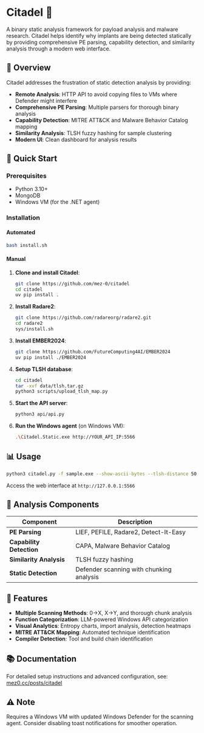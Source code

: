 # Citadel 🏰

A binary static analysis framework for payload analysis and malware research. Citadel helps identify why implants are being detected statically by providing comprehensive PE parsing, capability detection, and similarity analysis through a modern web interface.

## 🎯 Overview

Citadel addresses the frustration of static detection analysis by providing:
- **Remote Analysis**: HTTP API to avoid copying files to VMs where Defender might interfere
- **Comprehensive PE Parsing**: Multiple parsers for thorough binary analysis
- **Capability Detection**: MITRE ATT&CK and Malware Behavior Catalog mapping
- **Similarity Analysis**: TLSH fuzzy hashing for sample clustering
- **Modern UI**: Clean dashboard for analysis results

## 🚀 Quick Start

### Prerequisites
- Python 3.10+
- MongoDB
- Windows VM (for the .NET agent)

### Installation

#### Automated

```bash
bash install.sh
```

#### Manual

1. **Clone and install Citadel**:
   ```bash
   git clone https://github.com/mez-0/citadel
   cd citadel
   uv pip install .
   ```

2. **Install Radare2**:
   ```bash
   git clone https://github.com/radareorg/radare2.git
   cd radare2
   sys/install.sh
   ```

3. **Install EMBER2024**:
   ```bash
   git clone https://github.com/FutureComputing4AI/EMBER2024
   uv pip install ./EMBER2024
   ```

4. **Setup TLSH database**:
   ```bash
   cd citadel
   tar -xvf data/tlsh.tar.gz
   python3 scripts/upload_tlsh_map.py
   ```

5. **Start the API server**:
   ```bash
   python3 api/api.py
   ```

6. **Run the Windows agent** (on Windows VM):
   ```bash
   .\Citadel.Static.exe http://YOUR_API_IP:5566
   ```

## 📊 Usage

```bash
python3 citadel.py -f sample.exe --show-ascii-bytes --tlsh-distance 50
```

Access the web interface at `http://127.0.0.1:5566`

## 🔧 Analysis Components

| Component | Description |
|-----------|-------------|
| **PE Parsing** | LIEF, PEFILE, Radare2, Detect-It-Easy |
| **Capability Detection** | CAPA, Malware Behavior Catalog |
| **Similarity Analysis** | TLSH fuzzy hashing |
| **Static Detection** | Defender scanning with chunking analysis |

## 🎨 Features

- **Multiple Scanning Methods**: 0→X, X→Y, and thorough chunk analysis
- **Function Categorization**: LLM-powered Windows API categorization  
- **Visual Analytics**: Entropy charts, import analysis, detection heatmaps
- **MITRE ATT&CK Mapping**: Automated technique identification
- **Compiler Detection**: Tool and build chain identification

## 📚 Documentation

For detailed setup instructions and advanced configuration, see: [mez0.cc/posts/citadel](https://mez0.cc/posts/citadel/)

## ⚠️ Note

Requires a Windows VM with updated Windows Defender for the scanning agent. Consider disabling toast notifications for smoother operation.
